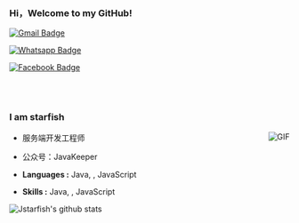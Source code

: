 ### Hi，Welcome to my GitHub!

[![Gmail Badge](https://img.shields.io/badge/-Gmail-c14438?style=flat-square&logo=Gmail&logoColor=white&link=mailto:contato.weltonf@gmail.com)](mailto:contato.weltonf@gmail.com)

[![Whatsapp Badge](https://img.shields.io/badge/-Wechat-4CA143?style=flat-square&labelColor=4CA143&logo=wechat&logoColor=white)](https://api.whatsapp.com/send?phone=5581984434580&text=Hi!)

[![Facebook Badge](https://img.shields.io/badge/-Facebook-3b5998?style=flat-square&labelColor=3b5998&logo=facebook&logoColor=white&link=https://www.facebook.com/weltonpfelix/)](https://www.facebook.com/weltonpfelix/)

<br />
<br />

### I am starfish

-  <img align="right" alt="GIF" src="https://media.giphy.com/media/iIqmM5tTjmpOB9mpbn/giphy.gif" />服务端开发工程师

- 公众号：JavaKeeper
- **Languages :** Java, , JavaScript

- **Skills :** Java, , JavaScript





![Jstarfish's github stats](https://github-readme-stats.vercel.app/api?username=jstarfish&show_icons=true&theme=cobalt)
